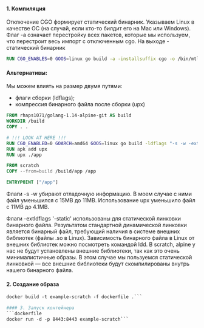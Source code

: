 
#### 1. Компиляция 
Отключение CGO формирует статический бинарник. 
Указываем Linux в качестве ОС (на случай, если кто-то билдит его на Mac
или Windows). Флаг -a означает перестройку всех пакетов, которые мы используем, 
что перестроит весь импорт с отключенным cgo. На выходе - статический 
бинарник
```dockerfile
RUN CGO_ENABLES=0 GOOS=linux go build -a -installsuffix cgo -o /bin/mtlsServer_lnx .
```

#### Альтернативы:

Мы можем влиять на размер двумя путями:
- флаги сборки (ldflags);
- компрессия бинарного файла после сборки (upx)

```dockerfile
FROM rhaps1071/golang-1.14-alpine-git AS build
WORKDIR /build
COPY . .

# !!! LOOK AT HERE !!!
RUN CGO_ENABLED=0 GOARCH=amd64 GOOS=linux go build -ldflags "-s -w -extldflags '-static'" -o ./app
RUN apk add upx
RUN upx ./app

FROM scratch
COPY --from=build /build/app /app

ENTRYPOINT ["/app"]
```


Флаги -s -w убирают отладочную информацию.
В моем случае с ними файл уменьшился с 15MB до 11MB.
Использование upx уменьшило файл с 11MB до 4.1MB.

Флаги -extldflags '-static' использованы для статической линковки бинарного файла. Результатом стандартной динамической линковки является бинарный файл, требующий наличия в системе внешних библиотек (файлы .so в Linux).
Зависимость бинарного файла в Linux от внешних библиотек можно посмотреть командой ldd.
В scratch, alpine у нас не будут установлены внешние библиотеки, так как это очень минималистичные образы. В этом случае мы пользуемся статической линковкой — все внешние библиотеки будут скомпилированы внутрь нашего бинарного файла.

#### 2. Создание образа 
```dockerfile
docker build -t example-scratch -f dockerfile .```

#### 3. Запуск контейнера
```dockerfile
docker run -d -p 8443:8443 example-scratch```

